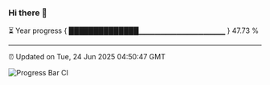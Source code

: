 ### Hi there 👋

⏳ Year progress { ██████████████▁▁▁▁▁▁▁▁▁▁▁▁▁▁▁▁ } 47.73 %

---

⏰ Updated on Tue, 24 Jun 2025 04:50:47 GMT

![Progress Bar CI](https://github.com/IshwaranRudhara/GIT-ACTION/workflows/Progress%20Bar%20CI/badge.svg)
